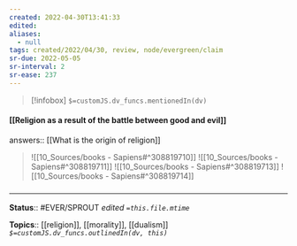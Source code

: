 ```yaml
---
created: 2022-04-30T13:41:33 
edited: 
aliases:
  - null
tags: created/2022/04/30, review, node/evergreen/claim
sr-due: 2022-05-05
sr-interval: 2
sr-ease: 237
---
```

> [!infobox]
`$=customJS.dv_funcs.mentionedIn(dv)`

#### [[Religion as a result of the battle between good and evil]]

answers:: [[What is the origin of religion]]

> ![[10_Sources/books - Sapiens#^308819710]]
> ![[10_Sources/books - Sapiens#^308819711]]
> ![[10_Sources/books - Sapiens#^308819713]]
> ![[10_Sources/books - Sapiens#^308819714]]

### <hr class="footnote"/>

**Status**:: #EVER/SPROUT
*edited `=this.file.mtime`*

**Topics**:: [[religion]], [[morality]], [[dualism]]
*`$=customJS.dv_funcs.outlinedIn(dv, this)`*
